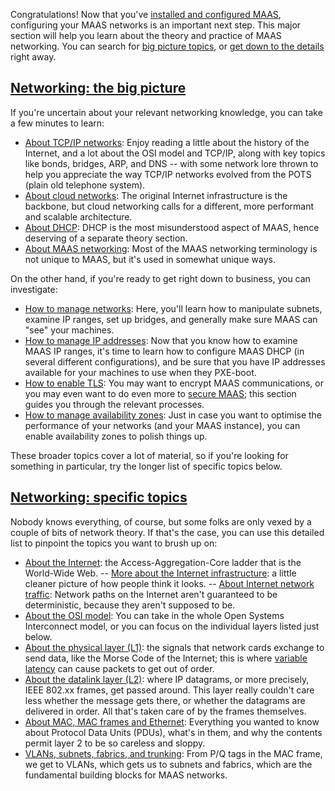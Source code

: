<!-- "How to configure MAAS networking" -->
Congratulations!  Now that you've [installed and configured MAAS](/t/how-to-install-maas/5128), configuring your MAAS networks is an important next step.  This major section will help you learn about the theory and practice of MAAS networking.  You can search for [big picture topics](#heading--networking-the-big-picture), or [get down to the details](#heading--networking-specific-topics) right away.

<a href="#heading--networking-the-big-picture"><h2 id="heading--networking-the-big-picture">Networking: the big picture</h2></a>

If you're uncertain about your relevant networking knowledge, you can take a few minutes to learn:

- [About TCP/IP networks](/t/about-tcp-ip-networks/5806): Enjoy reading a little about the history of the Internet, and a lot about the OSI model and TCP/IP, along with key topics like bonds, bridges, ARP, and DNS -- with some network lore thrown to help you appreciate the way TCP/IP networks evolved from the POTS (plain old telephone system).
- [About cloud networks](/t/about-cloud-networks/5808): The original Internet infrastructure is the backbone, but cloud networking calls for a different, more performant and scalable architecture.
- [About DHCP](/t/about-dhcp/5807): DHCP is the most misunderstood aspect of MAAS, hence deserving of a separate theory section.
- [About MAAS networking](/t/about-maas-networking/5084): Most of the MAAS networking terminology is not unique to MAAS, but it's used in somewhat unique ways.

On the other hand, if you're ready to get right down to business, you can investigate:

- [How to manage networks](/t/how-to-manage-networks/5164): Here, you'll learn how to manipulate subnets, examine IP ranges, set up bridges, and generally make sure MAAS can "see" your machines.
- [How to manage IP addresses](/t/how-to-manage-networks/5164): Now that you know how to examine MAAS IP ranges, it's time to learn how to configure MAAS DHCP (in several different configurations), and be sure that you have IP addresses available for your machines to use when they PXE-boot.
- [How to enable TLS](/t/how-to-enable-tls-encryption/5116): You may want to encrypt MAAS communications, or you may even want to do even more to [secure MAAS](/t/how-to-secure-maas/5196); this section guides you through the relevant processes.
- [How to manage availability zones](/t/how-to-manage-availability-zones/5152): Just in case you want to optimise the performance of your networks (and your MAAS instance), you can enable availability zones to polish things up.

These broader topics cover a lot of material, so if you're looking for something in particular, try the longer list of specific topics below.

<a href="#heading--networking-specific-topics"><h2 id="heading--networking-specific-topics">Networking: specific topics</h2></a>

Nobody knows everything, of course, but some folks are only vexed by a couple of bits of network theory.  If that's the case, you can use this detailed list to pinpoint the topics you want to brush up on:

- [About the Internet](/t/about-tcp-ip-networks/5806#heading--about-the-internet): the Access-Aggregation-Core ladder that is the World-Wide Web.
-- [More about the Internet infrastructure](/t/about-tcp-ip-networks/5806#heading--internet-infrastructure): a little cleaner picture of how people think it looks.
-- [About Internet network traffic](/t/about-tcp-ip-networks/5806#heading--about-network-traffic): Network paths on the Internet aren't guaranteed to be deterministic, because they aren't supposed to be.
- [About the OSI model](/t/about-tcp-ip-networks/5806#heading--about-the-osi-model): You can take in the whole Open Systems Interconnect model, or you can focus on the individual layers listed just below.
- [About the physical layer (L1)](https://discourse.maas.io/t/about-tcp-ip-networks/5806#heading--about-the-physical-layer): the signals that network cards exchange to send data, like the Morse Code of the Internet; this is where [variable latency](https://discourse.maas.io/t/about-tcp-ip-networks/5806#heading--about-variable-latency) can cause packets to get out of order.
- [About the datalink layer (L2)](https://discourse.maas.io/t/about-tcp-ip-networks/5806#heading--about-the-datalink-layer): where IP datagrams, or more precisely, IEEE 802.xx frames, get passed around.  This layer really couldn't care less whether the message gets there, or whether the datagrams are delivered in order.  All that's taken care of by the frames themselves.
- [About MAC, MAC frames and Ethernet](https://discourse.maas.io/t/about-tcp-ip-networks/5806#heading--about-frames): Everything you wanted to know about Protocol Data Units (PDUs), what's in them, and why the contents permit layer 2 to be so careless and sloppy.
- [VLANs, subnets, fabrics, and trunking](https://discourse.maas.io/t/about-tcp-ip-networks/5806#heading--about-trunking-vlans): From P/Q tags in the MAC frame, we get to VLANs, which gets us to subnets and fabrics, which are the fundamental building blocks for MAAS networks.
